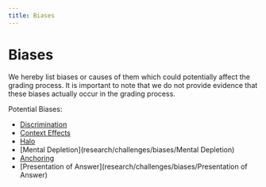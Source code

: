 ```yaml
---
title: Biases
---
```


# Biases

We hereby list biases or causes of them which could potentially affect the grading process. It is important to note that we do not provide evidence that these biases actually occur in the grading process.

Potential Biases:

- [Discrimination](research/challenges/biases/Discrimination.md)
- [Context Effects](research/challenges/biases/Context.md)
- [Halo](research/challenges/biases/Halo.md)
- [Mental Depletion](research/challenges/biases/Mental Depletion)
- [Anchoring](research/challenges/biases/Anchoring.md)
- [Presentation of Answer](research/challenges/biases/Presentation of Answer)
